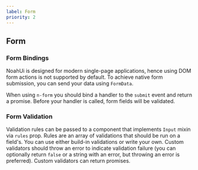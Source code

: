 ```yaml
---
label: Form
priority: 2
---
```


## Form

<ComponentMeta name="NForm" />

### Form Bindings

NoahUi is designed for modern single-page applications, hence using DOM form actions is not supported by default. To achieve native form submission, you can send your data using `FormData`.

When using `n-form` you should bind a handler to the `submit` event and return a promise. Before your handler is called, form fields will be validated.

<ComponentDemo name="FormContainer" />

### Form Validation

Validation rules can be passed to a component that implements `Input` mixin via `rules` prop.
Rules are an array of validations that should be run on a field's. You can use either build-in validations or write your own. Custom validators should throw an error to indicate validation failure (you can optionally return `false` or a string with an error, but throwing an error is preferred). Custom validators can return promises.

<ComponentDemo name="FormValidation" />

